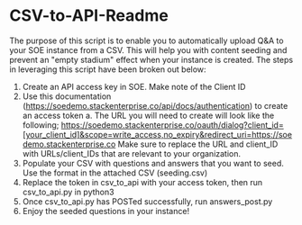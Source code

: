 # CSV-to-API-Readme 
The purpose of this script is to enable you to automatically upload Q&A to your SOE instance from a CSV. This will help you with content seeding 
and prevent an "empty stadium" effect when your instance is created. The steps in leveraging this script have been broken out below: 

1) Create an API access key in SOE. Make note of the Client ID
2) Use this documentation (https://soedemo.stackenterprise.co/api/docs/authentication) to create an access token 
	a. The URL you will need to create will look like the following; 
	https://soedemo.stackenterprise.co/oauth/dialog?client_id=[your_client_id]&scope=write_access,no_expiry&redirect_uri=https://soedemo.stackenterprise.co
	Make sure to replace the URL and client_ID with URLs/client_IDs that are relevant to your organization. 
3) Populate your CSV with questions and answers that you want to seed. Use the format in the attached CSV (seeding.csv)
4) Replace the token in csv_to_api with your access token, then run csv_to_api.py in python3
5) Once csv_to_api.py has POSTed successfully, run answers_post.py 
6) Enjoy the seeded questions in your instance! 

